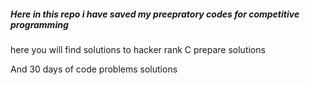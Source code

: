 <h5> Here in this repo i have saved my preepratory codes for competitive programming </h5>
<p> here you will find solutions to hacker rank C prepare solutions </p>
<p1> And 30 days of code problems solutions </p1>

